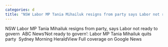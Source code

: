 ```yaml
---
categories: d
title: "NSW Labor MP Tania Mihailuk resigns from party says Labor not ready to govern  ABC News"
---
```

NSW Labor MP Tania Mihailuk resigns from party, says Labor not ready to govern&nbsp;&nbsp;ABC News‘Not ready to govern’: Labor MP Tania Mihailuk quits party&nbsp;&nbsp;Sydney Morning HeraldView Full coverage on Google News